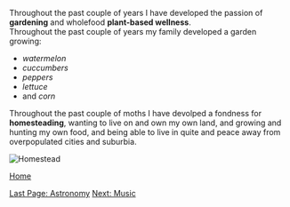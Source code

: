 Throughout the past couple of years I have developed the passion of **gardening** and wholefood **plant-based wellness**.  
Throughout the past couple of years my family developed a garden growing:  
* _watermelon_  
* _cuccumbers_  
* _peppers_  
* _lettuce_  
* and _corn_  
  
Throughout the past couple of moths I have devolped a fondness for **homesteading**, wanting to live on and own my own land, and growing and hunting my own food, and being able to live in quite and peace away from overpopulated cities and suburbia.

![Homestead](https://i.ytimg.com/vi/jhCg5RQCAtg/hq720.jpg?sqp=-oaymwEhCK4FEIIDSFryq4qpAxMIARUAAAAAGAElAADIQj0AgKJD&rs=AOn4CLBzUJN4KKn_kUpbmSi-YRn7bd8N7A)

[Home](README.md)

[Last Page: Astronomy](Astronomy.md)  [Next: Music](Music.md)
